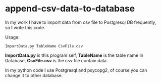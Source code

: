 # append-csv-data-to-database

In my work I have to import data from csv file to Postgresql DB frequently, so I write this code.

Usage: 
~~~~
ImportData.py TableName CsvFile.csv
~~~~
**ImportData.py** is this program self, **TableName** is the table name in Database, **CsvFile.csv** is the csv file contain data.

In my python code I use Postgresql and psycopg2, of course you can change it to other database.
